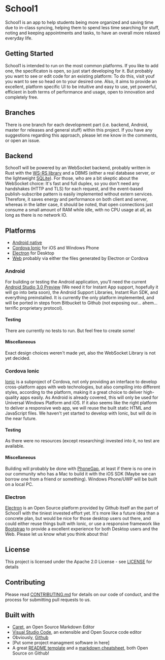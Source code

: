 # School1
School1 is an app to help students being more organized and saving time due to in-class syncing, helping them to spend less time searching for stuff, noting and keeping appointments and tasks, to have an overall more relaxed everyday life.
## Getting Started
School1 is intended to run on the most common platforms. If you like to add one, the specificaton is open, so just start developing for it. But probably you want to see or edit code for an existing platform: To do this, visit youf you want to see so head on to your desired one.
Also, it aims to provide an excellent, platform specific UI to be intuitive and easy to use, yet powerful, efficient in both terms of performance and usage, open to innovation and completely free.
## Branches
There is one branch for each development part (i.e. backend, Android, master for releases and general stuff) within this project. If you have any suggestions regarding this approach, please let me know in the comments, or open an issue.
## Backend
School1 will be powered by an WebSocket backend, probably written in Rust with the [WS-RS library](https://github.com/housleyjk/ws-rs) and a DBMS (either a real database server, or the lightweight [SQLite](https://sqlite.org/whentouse.html)). 
For those, who are a bit skeptic about the WebSocket choice: It's fast and full duplex, so you don't need any handshakes (HTTP and TLS) for each request, and the event-based publish-subscribe pattern is easily implemented without extern services. Therefore, it saves energy and performance on both client and server, whereas in the latter case, it should be noted, that open connections just consume a small amount of RAM while idle, with no CPU usage at all, as long as there is no network IO.
## Platforms
- [Android native](#android)
- [Cordova Ionic](#ionic) for iOS and Windows Phone
- [Electron](#electron) for Desktop
- [Web](#web) probably via either the files generated by Electron or Cordova
### <a name="android"></a>Android
For building or testing the Android application, you'll need the current [Android Studio 3.0 Preview](https://developer.android.com/studio/preview/index.html) (We need it for Instant App support, hopefully it will go into beta soon), the Android Support Libraries, Instant Run SDK, and everything preinstalled.
It is currently the only platform implemented, and will be ported in steps from Bitbucket to Github (not exposing our... ahem... terrific proprietary protocol).
#### Testing
There are currently no tests to run. But feel free to create some!
#### Miscellaneous 
Exact design choices weren't made yet, also the WebSocket Library is not yet decided.
### <a name="ionic"></a>Cordova Ionic
[Ionic](https://ionicframework.com/) is a subproject of Cordova, not only providing an interface to develop cross-platform apps with web technologies, but also compiling into different styles, according to the platform, making it a great choice to deliver high-quality apps easily. As Android is already covered, this will only be used for Universal Windows Platform and iOS. If it also seems like the right platform to deliver a responsive web app, we will reuse the built static HTML and JavaScript files.
We haven't yet started to develop with Ionic, but will do in the near future.
#### Testing
As there were no resources (except researching) invested into it, no test are available. 
#### Miscellaneous
Building will probably be done with [PhoneGap](https://build.phonegap.com/), at least if there is no one in our community who has a Mac to build it with the iOS SDK (Maybe we can borrow one from a friend or something). Windows Phone/UWP will be built on a local PC.
### <a name="electron"></a>Electron
[Electron](https://electron.atom.io/) is an Open Source platform provided by Github itself an the part of School1 with the tiniest invested effort yet. It's more like a future idea than a concrete plan, but would be nice for those desktop users out there, and could either reuse things built with Ionic, or use a <a name="web"></a>responsive framework like [Bootstrap](http://getbootstrap.com/) to provide a excellent experience for both Desktop users and the Web.
Please let us know what you think about this!
## License
This project is licensed under the Apache 2.0 License - see [LICENSE](../master/LICENSE) for details
## Contributing
Please read [CONTRIBUTING.md](../master/CONTRIBUTING.md) for details on our code of conduct, and the process for submitting pull requests to us.
## Built with
- [Caret](https://caret.io/), an Open Source Markdown Editor
- [Visual Studio Code](https://code.visualstudio.com/), an extensible and Open Source code editor
- Obviously, [Github](https://github.com/)
- [Put some project managment software in here]
- A great [README template](https://gist.github.com/PurpleBooth/109311bb0361f32d87a2) and a [markdown cheatsheet](https://github.com/adam-p/markdown-here/wiki/Markdown-Cheatsheet), both Open Source on Github!